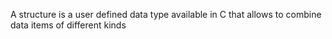  A structure is a user defined data type available in C that allows to combine data items of different kinds
